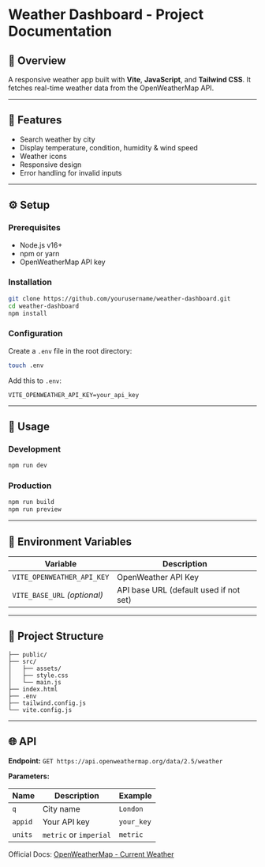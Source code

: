 
# Weather Dashboard - Project Documentation

## 📌 Overview

A responsive weather app built with **Vite**, **JavaScript**, and **Tailwind CSS**. It fetches real-time weather data from the OpenWeatherMap API.

---

## 🌟 Features

* Search weather by city
* Display temperature, condition, humidity & wind speed
* Weather icons
* Responsive design
* Error handling for invalid inputs

---

## ⚙️ Setup

### Prerequisites

* Node.js v16+
* npm or yarn
* OpenWeatherMap API key

### Installation

```bash
git clone https://github.com/yourusername/weather-dashboard.git
cd weather-dashboard
npm install
```

### Configuration

Create a `.env` file in the root directory:

```bash
touch .env
```

Add this to `.env`:

```
VITE_OPENWEATHER_API_KEY=your_api_key
```

---

## 🚀 Usage

### Development

```bash
npm run dev
```

### Production

```bash
npm run build
npm run preview
```

---

## 🔐 Environment Variables

| Variable                     | Description                            |
| ---------------------------- | -------------------------------------- | 
| `VITE_OPENWEATHER_API_KEY`   | OpenWeather API Key                    | 
| `VITE_BASE_URL` *(optional)* | API base URL (default used if not set) |

---

## 📁 Project Structure

```
├── public/           
├── src/
│   ├── assets/
│   ├── style.css     
│   └── main.js       
├── index.html
├── .env
├── tailwind.config.js
└── vite.config.js
```

---

## 🌐 API

**Endpoint:**
`GET https://api.openweathermap.org/data/2.5/weather`

**Parameters:**

| Name    | Description            | Example    |
| ------- | ---------------------- | ---------- |
| `q`     | City name              | `London`   |
| `appid` | Your API key           | `your_key` |
| `units` | `metric` or `imperial` | `metric`   |

Official Docs: [OpenWeatherMap - Current Weather](https://openweathermap.org/current)
